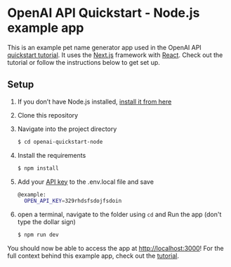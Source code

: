 # OpenAI API Quickstart - Node.js example app

This is an example pet name generator app used in the OpenAI API [quickstart tutorial](https://beta.openai.com/docs/quickstart). It uses the [Next.js](https://nextjs.org/) framework with [React](https://reactjs.org/). Check out the tutorial or follow the instructions below to get set up.

## Setup

1. If you don’t have Node.js installed, [install it from here](https://nodejs.org/en/)

2. Clone this repository

3. Navigate into the project directory

   ```bash
   $ cd openai-quickstart-node
   ```

4. Install the requirements

   ```bash
   $ npm install
   ```

5. Add your [API key](https://beta.openai.com/account/api-keys) to the .env.local file and save

   ```bash
   @example: 
     OPEN_API_KEY=329rhdsfsdojfsdoin
   ```
   
7. open a terminal, navigate to the folder using `cd` and Run the app (don't type the dollar sign)

   ```bash
   $ npm run dev
   ```

You should now be able to access the app at [http://localhost:3000](http://localhost:3000)! For the full context behind this example app, check out the [tutorial](https://beta.openai.com/docs/quickstart).
